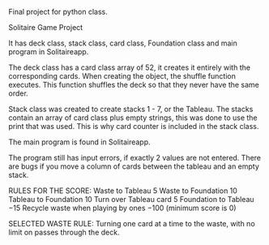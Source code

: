 Final project for python class.

Solitaire Game Project 

It has deck class, stack class, card class, Foundation class and main program in Solitaireapp.

The deck class has a card class array of 52, it creates it entirely with the corresponding cards. When creating the object, the
shuffle function executes.  This function shuffles the deck so that they never have the same order.

Stack class was created to create stacks 1 - 7, or the Tableau.
The stacks contain an array of card class plus empty strings, this was done to use the print that was used.
This is why card counter is included in the stack class.

The main program is found in Solitaireapp.

The program still has input errors, if  exactly 2 values are not entered.
There are bugs if you move a column of cards between the tableau and an empty stack.

RULES FOR THE SCORE:
Waste to Tableau	5
Waste to Foundation	10
Tableau to Foundation	10
Turn over Tableau card	5
Foundation to Tableau	−15
Recycle waste when playing by ones	−100 
(minimum score is 0)

SELECTED WASTE RULE:
Turning one card at a time to the waste, with no limit on passes through the deck.

